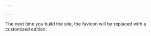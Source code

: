 ```yaml
---

---
```


The next time you build the site, the favicon will be replaced with a customized edition.
